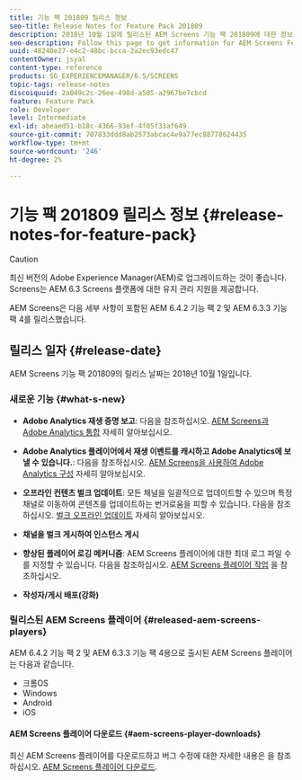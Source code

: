 ```yaml
---
title: 기능 팩 201809 릴리스 정보
seo-title: Release Notes for Feature Pack 201809
description: 2018년 10월 1일에 릴리스된 AEM Screens 기능 팩 201809에 대한 정보를 얻으려면 이 페이지를 따르십시오.
seo-description: Follow this page to get information for AEM Screens Feature Pack 201809 released on October 01, 2018.
uuid: 48240e27-e4c2-48bc-bcca-2a2ec93edc47
contentOwner: jsyal
content-type: reference
products: SG_EXPERIENCEMANAGER/6.5/SCREENS
topic-tags: release-notes
discoiquuid: 2a049c2c-26ee-498d-a505-a2967be7cbcd
feature: Feature Pack
role: Developer
level: Intermediate
exl-id: abeaed51-b18c-4366-93ef-4f05f33af649
source-git-commit: 707833ddd8ab2573abcac4e9a77ec88778624435
workflow-type: tm+mt
source-wordcount: '246'
ht-degree: 2%

---
```


# 기능 팩 201809 릴리스 정보 {#release-notes-for-feature-pack}

>[!CAUTION]
>
>최신 버전의 Adobe Experience Manager(AEM)로 업그레이드하는 것이 좋습니다. Screens는 AEM 6.3 Screens 플랫폼에 대한 유지 관리 지원을 제공합니다.

AEM Screens은 다음 세부 사항이 포함된 AEM 6.4.2 기능 팩 2 및 AEM 6.3.3 기능 팩 4를 릴리스했습니다.

## 릴리스 일자 {#release-date}

AEM Screens 기능 팩 201809의 릴리스 날짜는 2018년 10월 1일입니다.

### 새로운 기능 {#what-s-new}

* **Adobe Analytics 재생 증명 보고**: 다음을 참조하십시오. [AEM Screens과 Adobe Analytics 통합](adobe-analytics-integration-aem-screens.md) 자세히 알아보십시오.

* **Adobe Analytics 플레이어에서 재생 이벤트를 캐시하고 Adobe Analytics에 보낼 수 있습니다.**: 다음을 참조하십시오. [AEM Screens을 사용하여 Adobe Analytics 구성](configuring-adobe-analytics-aem-screens.md) 자세히 알아보십시오.

* **오프라인 컨텐츠 벌크 업데이트**: 모든 채널을 일괄적으로 업데이트할 수 있으며 특정 채널로 이동하여 콘텐츠를 업데이트하는 번거로움을 피할 수 있습니다. 다음을 참조하십시오. [벌크 오프라인 업데이트](bulk-offline-update.md) 자세히 알아보십시오.

* **채널을 벌크 게시하여 인스턴스 게시**
* **향상된 플레이어 로깅 메커니즘**: AEM Screens 플레이어에 대한 최대 로그 파일 수를 지정할 수 있습니다. 다음을 참조하십시오. [AEM Screens 플레이어 작업](working-with-screens-player.md) 을 참조하십시오.

* **작성자/게시 배포(강화)**

### 릴리스된 AEM Screens 플레이어 {#released-aem-screens-players}

AEM 6.4.2 기능 팩 2 및 AEM 6.3.3 기능 팩 4용으로 출시된 AEM Screens 플레이어는 다음과 같습니다.

* 크롬OS
* Windows
* Android
* iOS

#### AEM Screens 플레이어 다운로드 {#aem-screens-player-downloads}

최신 AEM Screens 플레이어를 다운로드하고 버그 수정에 대한 자세한 내용은 을 참조하십시오. [AEM Screens 플레이어 다운로드](https://download.macromedia.com/screens/).
